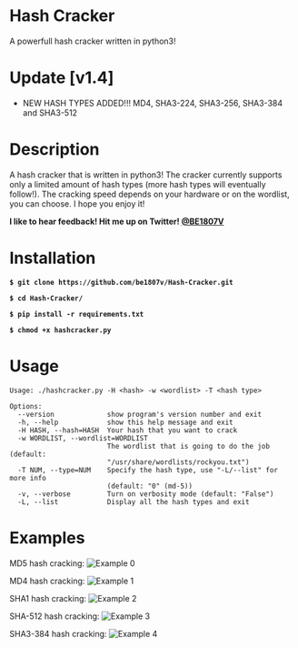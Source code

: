 # Hash Cracker
A powerfull hash cracker written in python3!

# Update [v1.4]
- NEW HASH TYPES ADDED!!! MD4, SHA3-224, SHA3-256, SHA3-384 and SHA3-512

# Description
A hash cracker that is written in python3! The cracker currently supports only a limited amount of hash types (more hash types will eventually follow!). The cracking speed depends on your hardware or on the wordlist, you can choose. I hope you enjoy it! 

**I like to hear feedback! Hit me up on Twitter! [@BE1807V](https://twitter.com/be1807v)**


# Installation
**`$ git clone https://github.com/be1807v/Hash-Cracker.git`**

**`$ cd Hash-Cracker/`**

**`$ pip install -r requirements.txt`**

**`$ chmod +x hashcracker.py`**

# Usage

```
Usage: ./hashcracker.py -H <hash> -w <wordlist> -T <hash type>

Options:
  --version             show program's version number and exit
  -h, --help            show this help message and exit
  -H HASH, --hash=HASH  Your hash that you want to crack
  -w WORDLIST, --wordlist=WORDLIST
                        The wordlist that is going to do the job (default:
                        "/usr/share/wordlists/rockyou.txt")
  -T NUM, --type=NUM    Specify the hash type, use "-L/--list" for more info
                        (default: "0" (md-5))
  -v, --verbose         Turn on verbosity mode (default: "False")
  -L, --list            Display all the hash types and exit
```

# Examples
MD5 hash cracking:
![Example 0](https://github.com/be1807v/Hash-Cracker/blob/master/examples/example.png)

MD4 hash cracking:
![Example 1](https://github.com/be1807v/Hash-Cracker/blob/master/examples/example-1.png)

SHA1 hash cracking:
![Example 2](https://github.com/be1807v/Hash-Cracker/blob/master/examples/example-2.png)

SHA-512 hash cracking:
![Example 3](https://github.com/be1807v/Hash-Cracker/blob/master/examples/example-3.png)

SHA3-384 hash cracking:
![Example 4](https://github.com/be1807v/Hash-Cracker/blob/master/examples/example-4.png)
